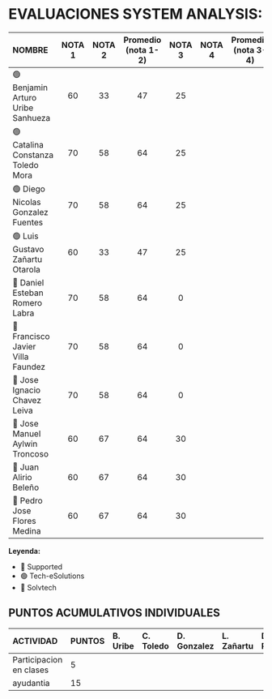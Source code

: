 # EVALUACIONES SYSTEM ANALYSIS:

| NOMBRE | NOTA 1 | NOTA 2 | Promedio (nota 1-2) | NOTA 3 | NOTA 4 | Promedio (nota 3-4) | FINAL |
|:-------|:------:|:------:|:------:|:------:|:------:|:------:|:-----:|
| 🟢 Benjamin Arturo Uribe Sanhueza |60|33|47|25| | |
| 🟢 Catalina Constanza Toledo Mora |70|58|64|25| | |
| 🟢 Diego Nicolas Gonzalez Fuentes |70|58|64|25| | |
| 🟢 Luis Gustavo Zañartu Otarola   |60|33|47|25| | |
| 🔴 Daniel Esteban Romero Labra    |70|58|64|0| | |
| 🔴 Francisco Javier Villa Faundez |70|58|64|0| | |
| 🔴 Jose Ignacio Chavez Leiva      |70|58|64|0| | |
| 🔵 Jose Manuel Aylwin Troncoso    |60|67|64|30| | |
| 🔵 Juan Alirio Beleño             |60|67|64|30| | |
| 🔵 Pedro Jose Flores Medina       |60|67|64|30| | |

**Leyenda:**
- 🔴 Supported
- 🟢 Tech-eSolutions
- 🔵 Solvtech


## PUNTOS ACUMULATIVOS INDIVIDUALES

| ACTIVIDAD               | PUNTOS | B. Uribe | C. Toledo | D. Gonzalez | L. Zañartu | D. Romero | F. Villa | J. Chavez | J. Aylwin | J. Beleño | P. Flores |
| :---------------------- | :----- | :------- | :-------- | :---------- | :--------- | :-------- | :------- | :-------- | :-------- | :-------- | :-------- |
| Participacion en clases | 5      |          |           |             |            |           |          |           |           |           |           |
| ayudantia               | 15     |          |           |             |            |           |          |           |           |           |           |
